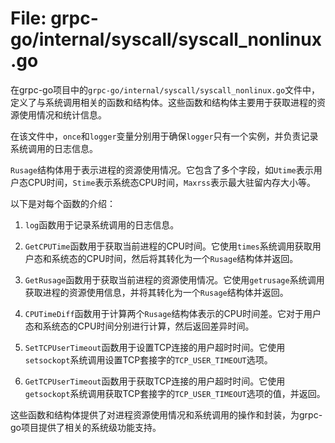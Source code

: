 # File: grpc-go/internal/syscall/syscall_nonlinux.go

在grpc-go项目中的`grpc-go/internal/syscall/syscall_nonlinux.go`文件中，定义了与系统调用相关的函数和结构体。这些函数和结构体主要用于获取进程的资源使用情况和统计信息。

在该文件中，`once`和`logger`变量分别用于确保`logger`只有一个实例，并负责记录系统调用的日志信息。

`Rusage`结构体用于表示进程的资源使用情况。它包含了多个字段，如`Utime`表示用户态CPU时间，`Stime`表示系统态CPU时间，`Maxrss`表示最大驻留内存大小等。

以下是对每个函数的介绍：

1. `log`函数用于记录系统调用的日志信息。

2. `GetCPUTime`函数用于获取当前进程的CPU时间。它使用`times`系统调用获取用户态和系统态的CPU时间，然后将其转化为一个`Rusage`结构体并返回。

3. `GetRusage`函数用于获取当前进程的资源使用情况。它使用`getrusage`系统调用获取进程的资源使用信息，并将其转化为一个`Rusage`结构体并返回。

4. `CPUTimeDiff`函数用于计算两个`Rusage`结构体表示的CPU时间差。它对于用户态和系统态的CPU时间分别进行计算，然后返回差异时间。

5. `SetTCPUserTimeout`函数用于设置TCP连接的用户超时时间。它使用`setsockopt`系统调用设置TCP套接字的`TCP_USER_TIMEOUT`选项。

6. `GetTCPUserTimeout`函数用于获取TCP连接的用户超时时间。它使用`getsockopt`系统调用获取TCP套接字的`TCP_USER_TIMEOUT`选项的值，并返回。

这些函数和结构体提供了对进程资源使用情况和系统调用的操作和封装，为grpc-go项目提供了相关的系统级功能支持。

